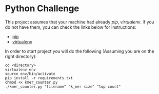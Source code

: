 # Python Challenge

This project assumes that your machine had already *pip*, *virtualenv*. If you do not have them, you can check the links below for instructions:
* [pip](https://packaging.python.org/installing/#install-pip-setuptools-and-wheel)
* [virtualenv](https://python-guide-pt-br.readthedocs.io/en/latest/dev/virtualenvs/)

In order to start project you will do the following (Assuming you are on the right directory):

```
cd <directory>
virtualenv env
source env/bin/activate
pip install -r requirements.txt
chmod +x kmer_counter.py
./kmer_counter.py "filename" "k_mer size" "top count"
```
